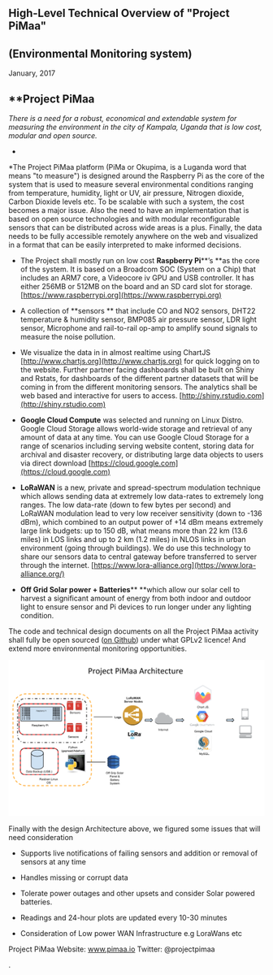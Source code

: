 ## **High-Level Technical Overview of "Project PiMaa"**

## **(Environmental Monitoring system)**

January, 2017

## **Project **PiMaa**

*There is a need for a robust, economical and extendable system for measuring the environment in the city of Kampala, Uganda that is low cost, modular and open source.*

*
*The Project PiMaa platform (PiMa or Okupima, is a Luganda word that means "to measure") is designed around the Raspberry Pi as the core of the system that is used to measure several environmental conditions ranging from temperature, humidity, light or UV,  air pressure, Nitrogen dioxide, Carbon Dioxide levels etc. To be scalable with such a system, the cost becomes a major issue. Also the need to have an implementation that is based on open source technologies and with modular reconfigurable sensors that can be distributed across wide areas is a plus. Finally, the data needs to be fully accessible remotely anywhere on the web and visualized in a format that can be easily interpreted to make informed decisions.

* The Project shall mostly run on low cost **Raspberry Pi****’s **as the core of the system. It is based on a Broadcom SOC (System on a Chip) that includes an ARM7 core, a Videocore iv GPU and USB controller. It has either 256MB or 512MB on the board and an SD card slot for storage. [https://www.raspberrypi.org](https://www.raspberrypi.org)

* A collection of **sensors ** that include CO and NO2 sensors, DHT22 temperature & humidity sensor, BMP085 air pressure sensor, LDR light sensor, Microphone and rail-to-rail op-amp to amplify sound signals to measure the noise pollution.

* We visualize the data in in almost realtime using ChartJS [http://www.chartjs.org](http://www.chartjs.org) for quick logging on to the website. Further partner facing dashboards shall be built on Shiny and Rstats, for dashboards of the different partner datasets that will be coming in from the different monitoring sensors. The analytics shall be web based and interactive for users to access. [http://shiny.rstudio.com](http://shiny.rstudio.com)

* **Google Cloud Compute** was selected and running on Linux Distro. Google Cloud Storage allows world-wide storage and retrieval of any amount of data at any time. You can use Google Cloud Storage for a range of scenarios including serving website content, storing data for archival and disaster recovery, or distributing large data objects to users via direct download [https://cloud.google.com](https://cloud.google.com)

* **LoRaWAN** is a new, private and spread-spectrum modulation technique which allows sending data at extremely low data-rates to extremely long ranges. The low data-rate (down to few bytes per second) and LoRaWAN modulation lead to very low receiver sensitivity (down to -136 dBm), which combined to an output power of +14 dBm means extremely large link budgets: up to 150 dB, what means more than 22 km (13.6 miles) in LOS links and up to 2 km (1.2 miles) in NLOS links in urban environment (going through buildings). We do use this technology to share our sensors data to central gateway before transferred to server through the internet. [https://www.lora-alliance.org](https://www.lora-alliance.org/)

* **Off Grid Solar power + Batteries**** **which allow our solar cell to harvest a significant amount of energy from both indoor and outdoor light to ensure sensor and Pi devices to run longer under any lighting condition. 

The code and technical design documents on all the Project PiMaa activity shall fully be open sourced ([on Github](https://github.com/outboxafrica)) under what GPLv2 licence! And extend more environmental monitoring opportunities. 

![image alt text](image_0.png)

Finally with the design Architecture above, we figured some issues that will need consideration 

* Supports live notifications of failing sensors and addition or removal of sensors at any time 

* Handles missing or corrupt data

* Tolerate power outages and other upsets and consider Solar powered batteries. 

* Readings and 24-hour plots are updated every 10-30 minutes

* Consideration of Low power WAN Infrastructure e.g LoraWans etc 

Project PiMaa
Website: www.pimaa.io
Twitter: @projectpimaa 

.

